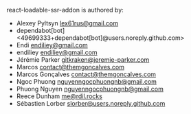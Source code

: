 react-loadable-ssr-addon is authored by: 

* Alexey Pyltsyn <lex61rus@gmail.com>
* dependabot[bot] <49699333+dependabot[bot]@users.noreply.github.com>
* Endi <endiliey@gmail.com>
* endiliey <endiliey@gmail.com>
* Jérémie Parker <gitkraken@jeremie-parker.com>
* Marcos <contact@themgoncalves.com>
* Marcos Gonçalves <contact@themgoncalves.com>
* Ngoc Phuong <nguyenngocphuongnb@gmail.com>
* Phuong Nguyen <nguyenngocphuongnb@gmail.com>
* Reece Dunham <me@rdil.rocks>
* Sébastien Lorber <slorber@users.noreply.github.com>
